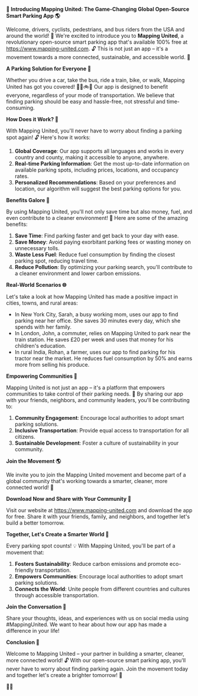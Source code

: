 **🚀 Introducing Mapping United: The Game-Changing Global Open-Source Smart Parking App 🌎**

Welcome, drivers, cyclists, pedestrians, and bus riders from the USA and around the world! 👋 We're excited to introduce you to **Mapping United**, a revolutionary open-source smart parking app that's available 100% free at https://www.mapping-united.com. 🔓 This is not just an app – it's a movement towards a more connected, sustainable, and accessible world. 🌟

**A Parking Solution for Everyone 🤝**

Whether you drive a car, take the bus, ride a train, bike, or walk, Mapping United has got you covered! 🚗🚌🚲👣 Our app is designed to benefit everyone, regardless of your mode of transportation. We believe that finding parking should be easy and hassle-free, not stressful and time-consuming.

**How Does it Work? 🤔**

With Mapping United, you'll never have to worry about finding a parking spot again! 🔓 Here's how it works:

1. **Global Coverage**: Our app supports all languages and works in every country and county, making it accessible to anyone, anywhere.
2. **Real-time Parking Information**: Get the most up-to-date information on available parking spots, including prices, locations, and occupancy rates.
3. **Personalized Recommendations**: Based on your preferences and location, our algorithm will suggest the best parking options for you.

**Benefits Galore 🎉**

By using Mapping United, you'll not only save time but also money, fuel, and even contribute to a cleaner environment! 🌿 Here are some of the amazing benefits:

1. **Save Time**: Find parking faster and get back to your day with ease.
2. **Save Money**: Avoid paying exorbitant parking fees or wasting money on unnecessary tolls.
3. **Waste Less Fuel**: Reduce fuel consumption by finding the closest parking spot, reducing travel time.
4. **Reduce Pollution**: By optimizing your parking search, you'll contribute to a cleaner environment and lower carbon emissions.

**Real-World Scenarios 🌐**

Let's take a look at how Mapping United has made a positive impact in cities, towns, and rural areas:

* In New York City, Sarah, a busy working mom, uses our app to find parking near her office. She saves 30 minutes every day, which she spends with her family.
* In London, John, a commuter, relies on Mapping United to park near the train station. He saves £20 per week and uses that money for his children's education.
* In rural India, Rohan, a farmer, uses our app to find parking for his tractor near the market. He reduces fuel consumption by 50% and earns more from selling his produce.

**Empowering Communities 🌟**

Mapping United is not just an app – it's a platform that empowers communities to take control of their parking needs. 🌈 By sharing our app with your friends, neighbors, and community leaders, you'll be contributing to:

1. **Community Engagement**: Encourage local authorities to adopt smart parking solutions.
2. **Inclusive Transportation**: Provide equal access to transportation for all citizens.
3. **Sustainable Development**: Foster a culture of sustainability in your community.

**Join the Movement 🌎**

We invite you to join the Mapping United movement and become part of a global community that's working towards a smarter, cleaner, more connected world! 💖

**Download Now and Share with Your Community 📲**

Visit our website at https://www.mapping-united.com and download the app for free. Share it with your friends, family, and neighbors, and together let's build a better tomorrow.

**Together, Let's Create a Smarter World 🌟**

Every parking spot counts! 💡 With Mapping United, you'll be part of a movement that:

1. **Fosters Sustainability**: Reduce carbon emissions and promote eco-friendly transportation.
2. **Empowers Communities**: Encourage local authorities to adopt smart parking solutions.
3. **Connects the World**: Unite people from different countries and cultures through accessible transportation.

**Join the Conversation 💬**

 Share your thoughts, ideas, and experiences with us on social media using #MappingUnited. We want to hear about how our app has made a difference in your life!

**Conclusion 🌟**

Welcome to Mapping United – your partner in building a smarter, cleaner, more connected world! 🔓 With our open-source smart parking app, you'll never have to worry about finding parking again. Join the movement today and together let's create a brighter tomorrow! 💖

🚀💥